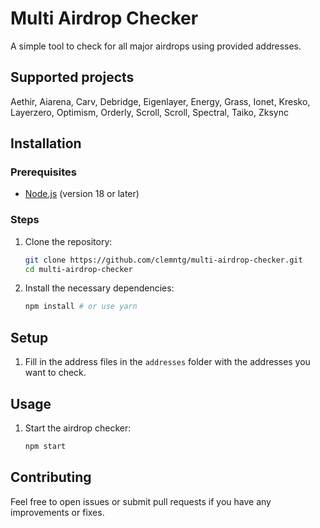 # Multi Airdrop Checker

A simple tool to check for all major airdrops using provided addresses.

## Supported projects
Aethir, Aiarena, Carv, Debridge, Eigenlayer, Energy, Grass, Ionet, Kresko, Layerzero, Optimism, Orderly, Scroll, Scroll, Spectral, Taiko, Zksync

## Installation

### Prerequisites
- [Node.js](https://nodejs.org/) (version 18 or later)

### Steps
1. Clone the repository:
   ```sh
   git clone https://github.com/clemntg/multi-airdrop-checker.git
   cd multi-airdrop-checker
   ```

2. Install the necessary dependencies:
   ```sh
   npm install # or use yarn
   ```

## Setup
1. Fill in the address files in the `addresses` folder with the addresses you want to check.

## Usage
1. Start the airdrop checker:
   ```sh
   npm start
   ```

## Contributing
Feel free to open issues or submit pull requests if you have any improvements or fixes.
